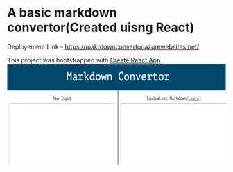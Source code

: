 # A basic markdown convertor(Created uisng React)

Deployement Link  - https://makrdownconvertor.azurewebsites.net/

This project was bootstrapped with [Create React App](https://github.com/facebook/create-react-app).
![alt](https://raw.githubusercontent.com/himanshu2454/Lms_blob_storage/main/blog/markdown.png)

